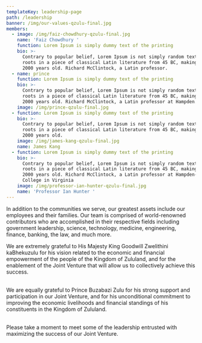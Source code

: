 ```yaml
---
templateKey: leadership-page
path: /leadership
banner: /img/our-values-qzulu-final.jpg
members:
  - image: /img/faiz-chowdhury-qzulu-final.jpg
    name: 'Faiz Chowdhury '
    function: Lorem Ipsum is simply dummy text of the printing
    bio: >-
      Contrary to popular belief, Lorem Ipsum is not simply random text. It has
      roots in a piece of classical Latin literature from 45 BC, making it over
      2000 years old. Richard McClintock, a Latin professor.
  - name: prince
    function: Lorem Ipsum is simply dummy text of the printing
    bio: >-
      Contrary to popular belief, Lorem Ipsum is not simply random text. It has
      roots in a piece of classical Latin literature from 45 BC, making it over
      2000 years old. Richard McClintock, a Latin professor at Hampden.
    image: /img/prince-qzulu-final.jpg
  - function: Lorem Ipsum is simply dummy text of the printing
    bio: >-
      Contrary to popular belief, Lorem Ipsum is not simply random text. It has
      roots in a piece of classical Latin literature from 45 BC, making it over
      2000 years old.
    image: /img/james-kang-qzulu-final.jpg
    name: James Kang
  - function: Lorem Ipsum is simply dummy text of the printing
    bio: >-
      Contrary to popular belief, Lorem Ipsum is not simply random text. It has
      roots in a piece of classical Latin literature from 45 BC, making it over
      2000 years old. Richard McClintock, a Latin professor at Hampden-Sydney
      College in Virginia
    image: /img/professor-ian-hunter-qzulu-final.jpg
    name: 'Professor Ian Hunter '
---
```

In addition to the communities we serve, our greatest assets include our employees and their families.  Our team is comprised of world-renowned contributors who are accomplished in their respective fields including government leadership, science, technology, medicine, engineering, finance, banking, the law, and much more.

We are extremely grateful to His Majesty King Goodwill Zwelithini kaBhekuzulu for his vision related to the economic and financial empowerment of the people of the Kingdom of Zululand, and for the enablement of the Joint Venture that will allow us to collectively achieve this success.

\
We are equally grateful to Prince Buzabazi Zulu for his strong support and participation in our Joint Venture, and for his unconditional commitment to improving the economic livelihoods and financial standings of his constituents in the Kingdom of Zululand.

\
Please take a moment to meet some of the leadership entrusted with maximizing the success of our Joint Venture.